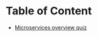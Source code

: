 # Table of Content

- [Microservices overview quiz](https://git.epam.com/epm-cdp/global-java-foundation-program/java-courses/-/tree/main/introduction-to-microservices/quizes/microservice_architecture_overview)
